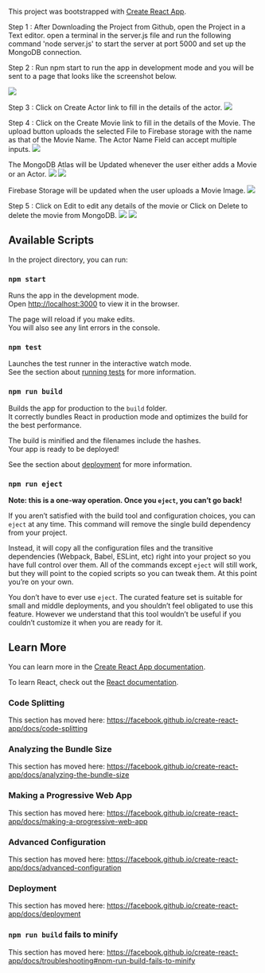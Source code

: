 This project was bootstrapped with [Create React App](https://github.com/facebook/create-react-app).

Step 1 : After Downloading the Project from Github, open the Project in a Text editor. open a terminal in the server.js file and run the following command 'node server.js' to start the server at port 5000 and set up the MongoDB connection. 

Step 2 : Run npm start to run the app in development mode and you will be sent to a page that looks like the screenshot below.

![](images/homepage.png)

Step 3 : Click on Create Actor link to fill in the details of the actor.
![](images/actoradd.png)

Step 4 : Click on the Create Movie link to fill in the details of the Movie. The upload button uploads the selected File to Firebase storage with the name as that of the Movie Name. The Actor Name Field can accept multiple inputs.
![](images/CreateMovie.png)

The MongoDB Atlas will be Updated whenever the user either adds a Movie or an Actor.
![](images/mongoactor.png)
![](images/monmovie.png)

Firebase Storage will be updated when the user uploads a Movie Image.
![](images/Firebase.png)

Step 5 : Click on Edit to edit any details of the movie or Click on Delete to delete the movie from MongoDB.
![](images/homepage.png)
![](images/editMovie.png)


## Available Scripts

In the project directory, you can run:

### `npm start`

Runs the app in the development mode.<br>
Open [http://localhost:3000](http://localhost:3000) to view it in the browser.

The page will reload if you make edits.<br>
You will also see any lint errors in the console.

### `npm test`

Launches the test runner in the interactive watch mode.<br>
See the section about [running tests](https://facebook.github.io/create-react-app/docs/running-tests) for more information.

### `npm run build`

Builds the app for production to the `build` folder.<br>
It correctly bundles React in production mode and optimizes the build for the best performance.

The build is minified and the filenames include the hashes.<br>
Your app is ready to be deployed!

See the section about [deployment](https://facebook.github.io/create-react-app/docs/deployment) for more information.

### `npm run eject`

**Note: this is a one-way operation. Once you `eject`, you can’t go back!**

If you aren’t satisfied with the build tool and configuration choices, you can `eject` at any time. This command will remove the single build dependency from your project.

Instead, it will copy all the configuration files and the transitive dependencies (Webpack, Babel, ESLint, etc) right into your project so you have full control over them. All of the commands except `eject` will still work, but they will point to the copied scripts so you can tweak them. At this point you’re on your own.

You don’t have to ever use `eject`. The curated feature set is suitable for small and middle deployments, and you shouldn’t feel obligated to use this feature. However we understand that this tool wouldn’t be useful if you couldn’t customize it when you are ready for it.

## Learn More

You can learn more in the [Create React App documentation](https://facebook.github.io/create-react-app/docs/getting-started).

To learn React, check out the [React documentation](https://reactjs.org/).

### Code Splitting

This section has moved here: https://facebook.github.io/create-react-app/docs/code-splitting

### Analyzing the Bundle Size

This section has moved here: https://facebook.github.io/create-react-app/docs/analyzing-the-bundle-size

### Making a Progressive Web App

This section has moved here: https://facebook.github.io/create-react-app/docs/making-a-progressive-web-app

### Advanced Configuration

This section has moved here: https://facebook.github.io/create-react-app/docs/advanced-configuration

### Deployment

This section has moved here: https://facebook.github.io/create-react-app/docs/deployment

### `npm run build` fails to minify

This section has moved here: https://facebook.github.io/create-react-app/docs/troubleshooting#npm-run-build-fails-to-minify
